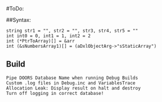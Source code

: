 #ToDo:

##Syntax:

	string str1 = "", str2 = "", str3, str4, str5 = ""
	int int0 = 0, int1 = 1, int2 = 2
	int (*PtrToArray)[] = &arr
	int (&sNumbersArray1)[] = (aDxlObjectArg->"sStaticArray")

## Build
    Pipe DOORS Database Name when running Debug Builds
	Custom .log files in Debug.inc and VariablesTrace
	Allocation Leak: Display result on halt and destroy
	Turn off logging in correct database!
